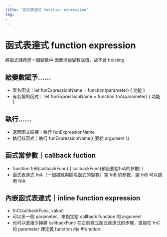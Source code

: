 ```yaml
---
title: "函式表達式 function expression"
tag: 
- 
---
```

# 函式表達式 function expression 
將函式儲存進一個變數中
因牽涉給變數賦值，故不會 hoisting

## 給變數賦予……

-   匿名函式｜let funExpressionName = function(parameter) { 功能 }
-   有名稱的函式｜ let funExpressionName = function fnA(parameter) { 功能 }

## 執行……
-   返回函式結構｜執行 funExpressionName
-   執行該函式｜執行 funExpressionName({ 要給 argument })

##  函式當參數｜callback fuction
-   function fnB(callbackFunc) { callbackFunc(預設要給fnA的參數) }
-   函式表達式 fnA（一個被賦與匿名函式的變數）當 fnB 的參數，讓 fnB 可以調用 fnA

## 內嵌函式表達式｜inline function expression
-   fnC(callbackFunc, value)
-   可以多一個 parameter，來指定給 callback function 的 argument
-   也可以直接少掉將 callbackFunc 在之前建立函式表達式的步驟，直接在 fnC 的 parameter 裡定義 function
#js #function